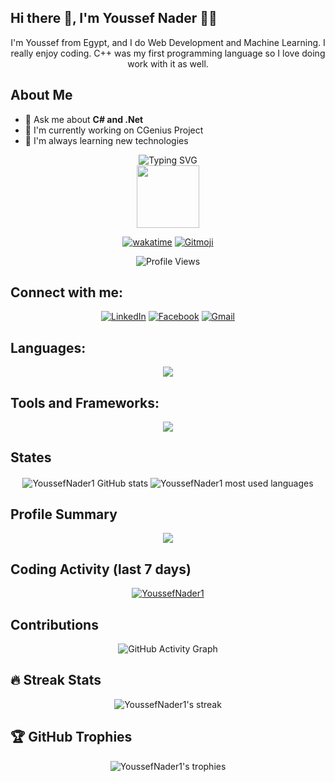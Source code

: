 
## Hi there 👋, I'm Youssef Nader 🧑‍💻

<div align="center">
I'm Youssef from Egypt, and I do Web Development and Machine Learning. I really enjoy coding. C++ was my first programming language so I love doing work with it as well.
</div>


## About Me
- 💬 Ask me about **C# and .Net**
- 🔭 I'm currently working on CGenius Project
- 🌱 I'm always learning new technologies

<div align="center">
  <img src="https://readme-typing-svg.herokuapp.com/?lines=Hi+there+👋,+I'm+Youssef+Nader;Web+Developer+%26+ML+Enthusiast;C%2B%2B+and+.NET+Developer;Always+Learning+New+Technologies&font=Roboto&size=24&duration=3000&pause=1000&color=58A6FF&center=true&width=600&height=60" alt="Typing SVG" />
</div>

<div id="header" align="center">
  <img src="https://media.giphy.com/media/M9gbBd9nbDrOTu1Mqx/giphy.gif" width="100"/>
  
  [![wakatime](https://wakatime.com/badge/user/ebf9f4c2-244a-48fe-a82e-973f7d42b400.svg)](https://wakatime.com/@ebf9f4c2-244a-48fe-a82e-973f7d42b400)
  <a href="https://gitmoji.dev">
    <img src="https://img.shields.io/badge/gitmoji-%20😜%20😍-FFDD67.svg?style=flat-square" alt="Gitmoji" />
  </a>
  
  <!-- Add profile view counter -->
  ![Profile Views](https://komarev.com/ghpvc/?username=YoussefNader1&color=brightgreen)
</div>

## Connect with me:

<div align="center">
  
  [![LinkedIn](https://img.shields.io/badge/LinkedIn-0077B5?style=for-the-badge&logo=linkedin&logoColor=white)](https://www.linkedin.com/in/youssef-nader-958350215/)
  [![Facebook](https://img.shields.io/badge/Facebook-1877F2?style=for-the-badge&logo=facebook&logoColor=white)](https://www.facebook.com/profile.php?id=100008329906416)
  [![Gmail](https://img.shields.io/badge/Gmail-D14836?style=for-the-badge&logo=gmail&logoColor=white)](mailto:youssefnadermichel@gmail.com)
  
</div>

## Languages:

<div align="center">
    <img src="https://skillicons.dev/icons?i=cpp,c,java,dart,cs,js,html,css,py,scala,php" />
</div>

## Tools and Frameworks:

<div align="center">
    <img src="https://skillicons.dev/icons?i=dotnet,visualstudio,vscode,sublime,pycharm,phpstorm,idea,clion,anaconda,git,bash,linux,nodejs,laravel,bootstrap,qt,sqlite,mysql,tensorflow,blender,unity,idea,flutter,androidstudio,firebase,arduino,pr,ps&perline=7" />
</div>

## States

<div align="center">
    <img align="center" src="https://github-readme-stats.vercel.app/api?username=YoussefNader1&show_icons=true&theme=github_dark&hide_border=true&line_height=27&card_width=390px" alt="YoussefNader1 GitHub stats" />
    <img align="center" src="https://github-readme-stats.vercel.app/api/top-langs/?username=YoussefNader1&langs_count=4&theme=github_dark&hide_border=true" alt="YoussefNader1 most used languages" />
</div>

## Profile Summary

<div align="center">
  <img src="https://github-profile-summary-cards.vercel.app/api/cards/profile-details?username=YoussefNader1&theme=github_dark" />
</div>


## Coding Activity (last 7 days)
  
<div align="center">
  <a href="https://wakatime.com/@YoussefNader1" target="_blank">
    <img align="center" src="https://github-readme-stats.vercel.app/api/wakatime?username=YoussefNader1&&theme=github_dark&hide_border=true&v=2&langs_count=4&range=last_7_days" alt="YoussefNader1"/>
  </a>
</div>

<!-- Add GitHub contribution graph -->
## Contributions
<div align="center">
  
  ![GitHub Activity Graph](https://github-readme-activity-graph.vercel.app/graph?username=YoussefNader1&theme=github-dark)
  
</div>

## 🔥 Streak Stats
<div align="center">
  <img src="https://github-readme-streak-stats-eight.vercel.app?user=YoussefNader1&theme=dark&hide_border=true" alt="YoussefNader1's streak"/>
</div>

## 🏆 GitHub Trophies
<div align="center">
  <img src="https://github-profile-trophy.vercel.app/?username=YoussefNader1&theme=darkhub&no-frame=true&margin-w=15&margin-h=15&column=4" alt="YoussefNader1's trophies"/>
</div>

